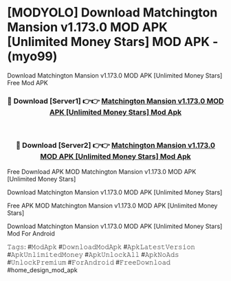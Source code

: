 # [MODYOLO] Download Matchington Mansion v1.173.0 MOD APK [Unlimited Money Stars] MOD APK - (myo99)
Download Matchington Mansion v1.173.0 MOD APK [Unlimited Money Stars] Free Mod APK

<div align="center">
<h3>🔴 Download [Server1] 👉👉 <a href="https://apk-comot.site?title=Matchington_Mansion_v1.173.0_MOD_APK_[Unlimited_Money_Stars]">Matchington Mansion v1.173.0 MOD APK [Unlimited Money Stars] Mod Apk</a></h3><br>

<h3>🔴 Download [Server2] 👉👉 <a href="https://apk-comot.site?title=Matchington_Mansion_v1.173.0_MOD_APK_[Unlimited_Money_Stars]">Matchington Mansion v1.173.0 MOD APK [Unlimited Money Stars] Mod Apk</a></h3>
</div>


Free Download APK MOD Matchington Mansion v1.173.0 MOD APK [Unlimited Money Stars]

Download Matchington Mansion v1.173.0 MOD APK [Unlimited Money Stars] 

Free APK MOD Matchington Mansion v1.173.0 MOD APK [Unlimited Money Stars] 

Download Matchington Mansion v1.173.0 MOD APK [Unlimited Money Stars] Mod For Android

𝚃𝚊𝚐𝚜: #𝙼𝚘𝚍𝙰𝚙𝚔 #𝙳𝚘𝚠𝚗𝚕𝚘𝚊𝚍𝙼𝚘𝚍𝙰𝚙𝚔 #𝙰𝚙𝚔𝙻𝚊𝚝𝚎𝚜𝚝𝚅𝚎𝚛𝚜𝚒𝚘𝚗 #𝙰𝚙𝚔𝚄𝚗𝚕𝚒𝚖𝚒𝚝𝚎𝚍𝙼𝚘𝚗𝚎𝚢 #𝙰𝚙𝚔𝚄𝚗𝚕𝚘𝚌𝚔𝙰𝚕𝚕 #𝙰𝚙𝚔𝙽𝚘𝙰𝚍𝚜 #𝚄𝚗𝚕𝚘𝚌𝚔𝙿𝚛𝚎𝚖𝚒𝚞𝚖 #𝙵𝚘𝚛𝙰𝚗𝚍𝚛𝚘𝚒𝚍 #𝙵𝚛𝚎𝚎𝙳𝚘𝚠𝚗𝚕𝚘𝚊𝚍 #home_design_mod_apk